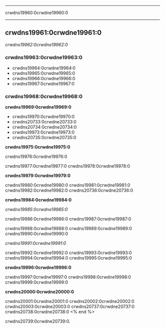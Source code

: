 * * *

crwdns19960:0crwdne19960:0

* * *

## crwdns19961:0crwdne19961:0

*crwdns19962:0crwdne19962:0*

### crwdns19963:0crwdne19963:0

  * crwdns19964:0crwdne19964:0
  * crwdns19965:0crwdne19965:0
  * crwdns19966:0crwdne19966:0
  * crwdns19967:0crwdne19967:0

### crwdns19968:0crwdne19968:0

**crwdns19969:0crwdne19969:0**

  * crwdns19970:0crwdne19970:0
  * crwdns20733:0crwdne20733:0
  * crwdns20734:0crwdne20734:0
  * crwdns19973:0crwdne19973:0
  * crwdns20735:0crwdne20735:0

**crwdns19975:0crwdne19975:0**

crwdns19976:0crwdne19976:0

crwdns19977:0crwdne19977:0 crwdns19978:0crwdne19978:0

**crwdns19979:0crwdne19979:0**

crwdns19980:0crwdne19980:0 crwdns19981:0crwdne19981:0 crwdns19982:0crwdne19982:0 crwdns20736:0crwdne20736:0

**crwdns19984:0crwdne19984:0**

*crwdns19985:0crwdne19985:0*

crwdns19986:0crwdne19986:0 crwdns19987:0crwdne19987:0

crwdns19988:0crwdne19988:0 crwdns19989:0crwdne19989:0 crwdns19990:0crwdne19990:0

*crwdns19991:0crwdne19991:0*

crwdns19992:0crwdne19992:0 crwdns19993:0crwdne19993:0 crwdns19994:0crwdne19994:0 crwdns19995:0crwdne19995:0

**crwdns19996:0crwdne19996:0**

crwdns19997:0crwdne19997:0 crwdns19998:0crwdne19998:0 crwdns19999:0crwdne19999:0

**crwdns20000:0crwdne20000:0**

crwdns20001:0crwdne20001:0 crwdns20002:0crwdne20002:0 crwdns20003:0crwdne20003:0 crwdns20737:0crwdne20737:0 crwdns20738:0crwdne20738:0 <% end %>

  
crwdns20739:0crwdne20739:0.